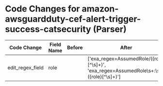 # Code Changes for amazon-awsguardduty-cef-alert-trigger-success-catsecurity (Parser)

| Code Change | Field Name | Before | After |
|-------------|------------|--------|-------|
| edit_regex_field | role |  | ['exa_regex=AssumedRole\/({role}[^\s]+)', 'exa_regex=AssumedRole\s+:\s+({role}[^\s]+)'] |